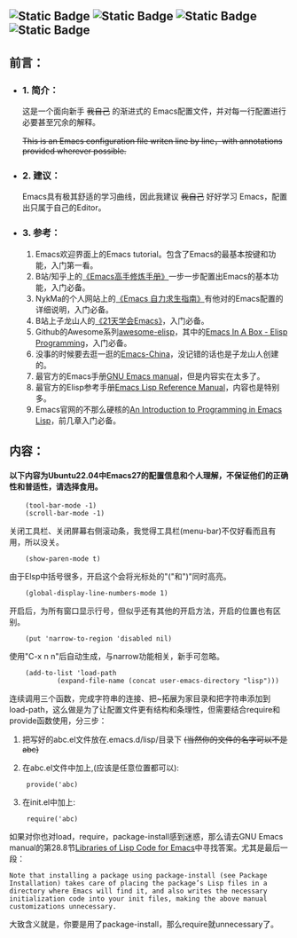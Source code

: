 ![Static Badge](https://img.shields.io/badge/Ubuntu-True-blue)
![Static Badge](https://img.shields.io/badge/Windows-Testing-red)
![Static Badge](https://img.shields.io/badge/Language-Emacs_Lisp-purple)
![Static Badge](https://img.shields.io/badge/For-Novice-brown)
---
## 前言：
+ ### 1. 简介：
    这是一个面向新手 ~~我自己~~ 的渐进式的 Emacs配置文件，并对每一行配置进行必要甚至冗余的解释。

    ~~This is an Emacs configuration file writen line by line，with annotations provided wherever possible.~~
+ ### 2. 建议：
    Emacs具有极其舒适的学习曲线，因此我建议 ~~我自己~~ 好好学习 Emacs，配置出只属于自己的Editor。
+ ### 3. 参考：
    1. Emacs欢迎界面上的Emacs tutorial。包含了Emacs的最基本按键和功能，入门第一看。
    2. B站/知乎上的[《Emacs高手修炼手册》][1]一步一步配置出Emacs的基本功能，入门必备。
    3. NykMa的个人网站上的[《Emacs 自力求生指南》][2]有他对的Emacs配置的详细说明，入门必备。
    4. B站上子龙山人的[《21天学会Emacs》][3]，入门必备。
    5. Github的Awesome系列[awesome-elisp][5]，其中的[Emacs In A Box - Elisp Programming][6]，入门必备。
    6. 没事的时候要去逛一逛的[Emacs-China][4]，没记错的话也是子龙山人创建的。
    7. 最官方的Emacs手册[GNU Emacs manual][7]，但是内容实在太多了。
    8. 最官方的Elisp参考手册[Emacs Lisp Reference Manual][8]，内容也是特别多。
    9. Emacs官网的不那么硬核的[An Introduction to Programming in Emacs Lisp][9]，前几章入门必备。


## 内容：
#### 以下内容为Ubuntu22.04中Emacs27的配置信息和个人理解，不保证他们的正确性和普适性，请选择食用。

        (tool-bar-mode -1)
        (scroll-bar-mode -1)
关闭工具栏、关闭屏幕右侧滚动条，我觉得工具栏(menu-bar)不仅好看而且有用，所以没关。
        
        (show-paren-mode t)
由于Elsp中括号很多，开启这个会将光标处的"("和")"同时高亮。

        (global-display-line-numbers-mode 1)
开启后，为所有窗口显示行号，但似乎还有其他的开启方法，开启的位置也有区别。

        (put 'narrow-to-region 'disabled nil)
使用"C-x n n"后自动生成，与narrow功能相关，新手可忽略。

        (add-to-list 'load-path
                (expand-file-name (concat user-emacs-directory "lisp")))
连续调用三个函数，完成字符串的连接、把~拓展为家目录和把字符串添加到load-path，这么做是为了让配置文件更有结构和条理性，但需要结合require和provide函数使用，分三步：
1. 把写好的abc.el文件放在.emacs.d/lisp/目录下 ~~(当然你的文件的名字可以不是abc)~~
2. 在abc.el文件中加上,(应该是任意位置都可以):
        
        provide('abc)

3. 在init.el中加上:
        
        require('abc)
如果对你也对load，require，package-install感到迷惑，那么请去GNU Emacs manual的第28.8节[Libraries of Lisp Code for Emacs][10]中寻找答案。尤其是最后一段：

    Note that installing a package using package-install (see Package Installation) takes care of placing the package’s Lisp files in a directory where Emacs will find it, and also writes the necessary initialization code into your init files, making the above manual customizations unnecessary.
大致含义就是，你要是用了package-install，那么require就unnecessary了。


[1]:https://zhuanlan.zhihu.com/p/341512250
[2]:https://nyk.ma/posts/emacs-write-your-own/
[3]:https://space.bilibili.com/292659700?spm_id_from=333.337.search-card.all.click
[4]:https://emacs-china.org/
[5]:https://github.com/p3r7/awesome-elisp
[6]:https://caiorss.github.io/Emacs-Elisp-Programming/Elisp_Programming.html#sec-1-1
[7]:https://www.gnu.org/software/emacs/manual/html_node/emacs/index.html
[8]:https://www.gnu.org/software/emacs/manual/html_node/elisp/index.html
[9]:https://www.gnu.org/software/emacs/manual/html_node/eintr/index.html
[10]:https://www.gnu.org/software/emacs/manual/html_node/emacs/Lisp-Libraries.html